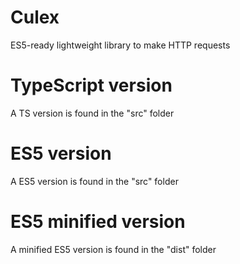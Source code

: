 # Culex
ES5-ready lightweight library to make HTTP requests

# TypeScript version
A TS version is found in the "src" folder

# ES5 version
A ES5 version is found in the "src" folder

# ES5 minified version
A minified ES5 version is found in the "dist" folder
